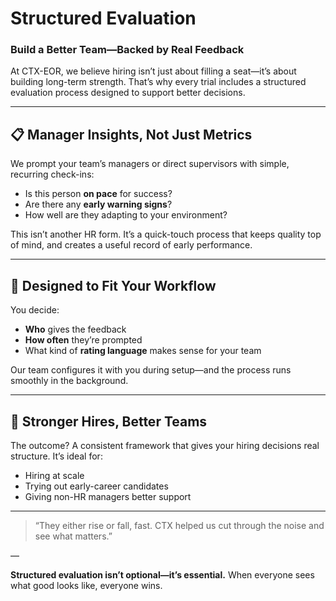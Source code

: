 # Structured Evaluation

### Build a Better Team—Backed by Real Feedback

At CTX-EOR, we believe hiring isn’t just about filling a seat—it’s about building long-term strength. That’s why every trial includes a structured evaluation process designed to support better decisions.

---

## 📋 Manager Insights, Not Just Metrics

We prompt your team’s managers or direct supervisors with simple, recurring check-ins:

- Is this person **on pace** for success?
- Are there any **early warning signs**?
- How well are they adapting to your environment?

This isn’t another HR form. It’s a quick-touch process that keeps quality top of mind, and creates a useful record of early performance.

---

## 📆 Designed to Fit Your Workflow

You decide:
- **Who** gives the feedback
- **How often** they’re prompted
- What kind of **rating language** makes sense for your team

Our team configures it with you during setup—and the process runs smoothly in the background.

---

## 🎯 Stronger Hires, Better Teams

The outcome? A consistent framework that gives your hiring decisions real structure. It’s ideal for:
- Hiring at scale
- Trying out early-career candidates
- Giving non-HR managers better support

---

> “They either rise or fall, fast. CTX helped us cut through the noise and see what matters.”

—

**Structured evaluation isn’t optional—it’s essential.** When everyone sees what good looks like, everyone wins.